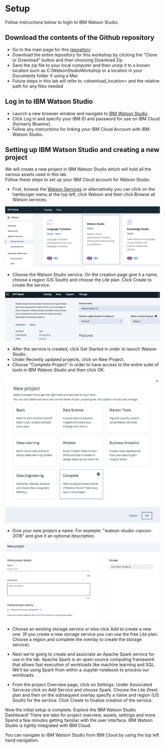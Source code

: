 # Setup

Follow instructions below to login to IBM Watson Studio.

## Download the contents of the Github repository

- Go to the main page for this [repository](https://github.com/cloud-coder/cascon-2018-watson-studio)
- Download the entire repository for this workshop by clicking the "Clone or Download" button and then choosing Download Zip
- Save the zip file to your local computer and then unzip it to a known location such as C:\WatsonStudioWorkshop or a location in your Documents folder if using a Mac
- Future steps in this lab will refer to <download_location> and the relative path for any files needed

## Log in to IBM Watson Studio

- Launch a new browser window and navigate to [IBM Watson Studio](https://dataplatform.cloud.ibm.com).
- Click Log in and specify your IBM ID and password for use on IBM Cloud (formerly Bluemix).
- Follow any instructions for linking your IBM Cloud Account with IBM Watson Studio.

## Setting up IBM Watson Studio and creating a new project

We will create a new project in IBM Watson Studio which will hold all the various assets used in this lab.  
Follow these steps to set up your IBM Cloud account for Watson Studio.

- First, browse the [Watson Services](https://console.bluemix.net/developer/watson/services) or alternatively you can click on the hamburger menu at the top left, click Watson and then click Browse all Watson services.

![Browse Watson Services][setup-image-1]
- Choose the Watson Studio service.  On the creation page give it a name, choose a region (US South) and choose the Lite plan.  Click Create to create the service.

![Create Watson Service][setup-image-2]
- After the service is created, click Get Started in order to launch Watson Studio.
- Under Recently updated projects, click on New Project.
- Choose "Complete Project" in order to have access to the entire suite of tools in IBM Watson Studio and then click OK.

![Create New Project][setup-image-3]
- Give your new project a name.  For example: "watson-studio-cascon-2018" and give it an optional description.

![Create New Project 2][setup-image-4]

- Choose an existing storage service or else click Add to create a new one.  (If you create a new storage service you can use the free Lite plan.  Choose a region and complete the overlay to create the storage service).

- Next we're going to create and associate an Apache Spark service for use in the lab.  Apache Spark is an open-source computing framework that allows fast execution of workloads like machine learning and SQL.  We'll be using Spark from within a Jupyter notebook to process our workloads.  

- From the project Overview page, click on Settings.  Under Associated Services click on Add Service and choose Spark.  Choose the Lite (free) plan and then on the subsequent overlay specify a name and region (US South) for the service.  Click Create to finalize creation of the service. 

Now the initial setup is complete.  Explore the IBM Watson Studio Dashboard!  There are tabs for project overview, assets, settings and more.  Spend a few minutes getting familiar with the user interface.  IBM Watson Studio is tightly integrated with IBM Cloud.

You can navigate to IBM Watson Studio from IBM Cloud by using the top left hand navigation.

[comment]: # "------------------------------------------------------------------------------"
[comment]: # "                              Links / Reference                               "
[comment]: # "------------------------------------------------------------------------------"

[setup-image-1]: images/Browse_Watson_Services.png "Browse Watson Services"
[setup-image-2]: images/Create_Watson_Service.png "Create Watson Service"
[setup-image-3]: images/Create_New_Project.png "Create New Project"
[setup-image-4]: images/Create_New_Project_2.png "Create New Project 2"


